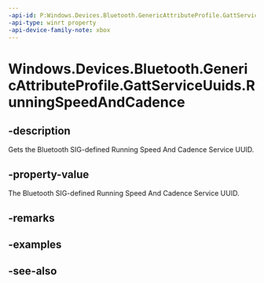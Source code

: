 ```yaml
---
-api-id: P:Windows.Devices.Bluetooth.GenericAttributeProfile.GattServiceUuids.RunningSpeedAndCadence
-api-type: winrt property
-api-device-family-note: xbox
---
```


<!-- Property syntax
public System.Guid RunningSpeedAndCadence { get; }
-->

# Windows.Devices.Bluetooth.GenericAttributeProfile.GattServiceUuids.RunningSpeedAndCadence

## -description
Gets the Bluetooth SIG-defined Running Speed And Cadence Service UUID.

## -property-value
The Bluetooth SIG-defined Running Speed And Cadence Service UUID.

## -remarks

## -examples

## -see-also
